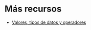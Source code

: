 # Más recursos

* [Valores, tipos de datos y operadores](https://curriculum.laboratoria.la/es/topics/javascript/basics/values-variables-and-types)
